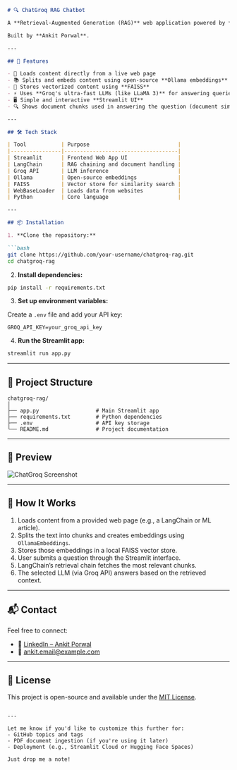 ````markdown
# 🔍 ChatGroq RAG Chatbot

A **Retrieval-Augmented Generation (RAG)** web application powered by **Streamlit**, **LangChain**, **Groq's LLMs**, and **FAISS**, designed to allow real-time question answering from custom document sources or live websites.

Built by **Ankit Porwal**.

---

## 🚀 Features

- 🔗 Loads content directly from a live web page
- 📚 Splits and embeds content using open-source **Ollama embeddings**
- 🧠 Stores vectorized content using **FAISS**
- ⚡ Uses **Groq's ultra-fast LLMs (like LLaMA 3)** for answering queries
- 🖥️ Simple and interactive **Streamlit UI**
- 🔍 Shows document chunks used in answering the question (document similarity search)

---

## 🛠️ Tech Stack

| Tool           | Purpose                            |
|----------------|------------------------------------|
| Streamlit      | Frontend Web App UI                |
| LangChain      | RAG chaining and document handling |
| Groq API       | LLM inference                      |
| Ollama         | Open-source embeddings             |
| FAISS          | Vector store for similarity search |
| WebBaseLoader  | Loads data from websites           |
| Python         | Core language                      |

---

## 📦 Installation

1. **Clone the repository:**

```bash
git clone https://github.com/your-username/chatgroq-rag.git
cd chatgroq-rag
````

2. **Install dependencies:**

```bash
pip install -r requirements.txt
```

3. **Set up environment variables:**

Create a `.env` file and add your API key:

```env
GROQ_API_KEY=your_groq_api_key
```

4. **Run the Streamlit app:**

```bash
streamlit run app.py
```

---

## 📄 Project Structure

```
chatgroq-rag/
│
├── app.py                  # Main Streamlit app
├── requirements.txt        # Python dependencies
├── .env                    # API key storage
└── README.md               # Project documentation
```

---

## 📸 Preview

![ChatGroq Screenshot](your-screenshot-path.png)

---

## 🧠 How It Works

1. Loads content from a provided web page (e.g., a LangChain or ML article).
2. Splits the text into chunks and creates embeddings using `OllamaEmbeddings`.
3. Stores those embeddings in a local FAISS vector store.
4. User submits a question through the Streamlit interface.
5. LangChain’s retrieval chain fetches the most relevant chunks.
6. The selected LLM (via Groq API) answers based on the retrieved context.

---

## 📬 Contact

Feel free to connect:

* 💼 [LinkedIn – Ankit Porwal](https://www.linkedin.com/in/ankitporwal04)
* 📧 [ankit.email@example.com](mailto:ankitporwal4403@gmail.com)

---

## 🪪 License

This project is open-source and available under the [MIT License](LICENSE).

```

---

Let me know if you'd like to customize this further for:
- GitHub topics and tags
- PDF document ingestion (if you're using it later)
- Deployment (e.g., Streamlit Cloud or Hugging Face Spaces)

Just drop me a note!
```
